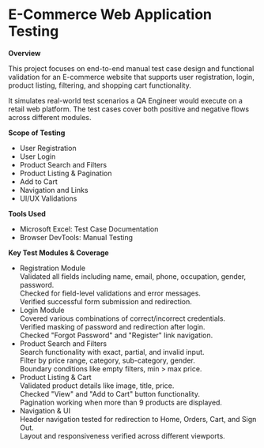 # E-Commerce Web Application Testing
**Overview**

This project focuses on end-to-end manual test case design and functional validation for an E-commerce website that supports user registration, login, product listing, filtering, and shopping cart functionality.

It simulates real-world test scenarios a QA Engineer would execute on a retail web platform. The test cases cover both positive and negative flows across different modules.

**Scope of Testing**

- User Registration
- User Login
- Product Search and Filters
- Product Listing & Pagination
- Add to Cart
- Navigation and Links
- UI/UX Validations

**Tools Used**

- Microsoft Excel: Test Case Documentation
- Browser DevTools: Manual Testing

**Key Test Modules & Coverage**
- Registration Module\
Validated all fields including name, email, phone, occupation, gender, password.\
Checked for field-level validations and error messages.\
Verified successful form submission and redirection.
- Login Module\
Covered various combinations of correct/incorrect credentials.\
Verified masking of password and redirection after login.\
Checked "Forgot Password" and "Register" link navigation.
- Product Search and Filters\
Search functionality with exact, partial, and invalid input.\
Filter by price range, category, sub-category, gender.\
Boundary conditions like empty filters, min > max price.
- Product Listing & Cart\
Validated product details like image, title, price.\
Checked "View" and "Add to Cart" button functionality.\
Pagination working when more than 9 products are displayed.
- Navigation & UI\
Header navigation tested for redirection to Home, Orders, Cart, and Sign Out.\
Layout and responsiveness verified across different viewports.
